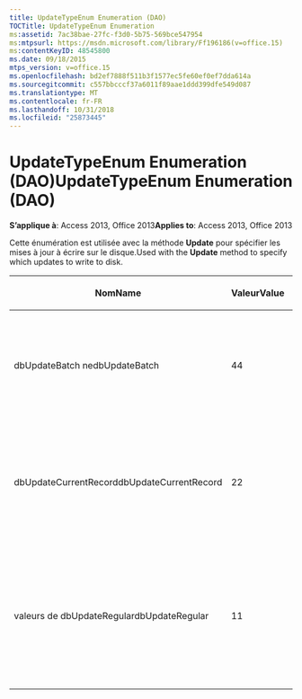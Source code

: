```yaml
---
title: UpdateTypeEnum Enumeration (DAO)
TOCTitle: UpdateTypeEnum Enumeration
ms:assetid: 7ac38bae-27fc-f3d0-5b75-569bce547954
ms:mtpsurl: https://msdn.microsoft.com/library/Ff196186(v=office.15)
ms:contentKeyID: 48545800
ms.date: 09/18/2015
mtps_version: v=office.15
ms.openlocfilehash: bd2ef7888f511b3f1577ec5fe60ef0ef7dda614a
ms.sourcegitcommit: c557bbcccf37a6011f89aae1ddd399dfe549d087
ms.translationtype: MT
ms.contentlocale: fr-FR
ms.lasthandoff: 10/31/2018
ms.locfileid: "25873445"
---
```

# <a name="updatetypeenum-enumeration-dao"></a><span data-ttu-id="a542d-102">UpdateTypeEnum Enumeration (DAO)</span><span class="sxs-lookup"><span data-stu-id="a542d-102">UpdateTypeEnum Enumeration (DAO)</span></span>


<span data-ttu-id="a542d-103">**S’applique à**: Access 2013, Office 2013</span><span class="sxs-lookup"><span data-stu-id="a542d-103">**Applies to**: Access 2013, Office 2013</span></span>

<span data-ttu-id="a542d-104">Cette énumération est utilisée avec la méthode **Update** pour spécifier les mises à jour à écrire sur le disque.</span><span class="sxs-lookup"><span data-stu-id="a542d-104">Used with the **Update** method to specify which updates to write to disk.</span></span>

<table>
<colgroup>
<col style="width: 33%" />
<col style="width: 33%" />
<col style="width: 33%" />
</colgroup>
<thead>
<tr class="header">
<th><p><span data-ttu-id="a542d-105">Nom</span><span class="sxs-lookup"><span data-stu-id="a542d-105">Name</span></span></p></th>
<th><p><span data-ttu-id="a542d-106">Valeur</span><span class="sxs-lookup"><span data-stu-id="a542d-106">Value</span></span></p></th>
<th><p><span data-ttu-id="a542d-107">Description</span><span class="sxs-lookup"><span data-stu-id="a542d-107">Description</span></span></p></th>
</tr>
</thead>
<tbody>
<tr class="odd">
<td><p><span data-ttu-id="a542d-108">dbUpdateBatch ne</span><span class="sxs-lookup"><span data-stu-id="a542d-108">dbUpdateBatch</span></span></p></td>
<td><p><span data-ttu-id="a542d-109">4</span><span class="sxs-lookup"><span data-stu-id="a542d-109">4</span></span></p></td>
<td><p><span data-ttu-id="a542d-110">Toutes les modifications en attente dans le cache de mise à jour sont écrites sur le disque.</span><span class="sxs-lookup"><span data-stu-id="a542d-110">All pending changes in the update cache are written to disk.</span></span></p></td>
</tr>
<tr class="even">
<td><p><span data-ttu-id="a542d-111">dbUpdateCurrentRecord</span><span class="sxs-lookup"><span data-stu-id="a542d-111">dbUpdateCurrentRecord</span></span></p></td>
<td><p><span data-ttu-id="a542d-112">2</span><span class="sxs-lookup"><span data-stu-id="a542d-112">2</span></span></p></td>
<td><p><span data-ttu-id="a542d-113">Seules les modifications en attente de l'enregistrement actif sont écrites sur le disque.</span><span class="sxs-lookup"><span data-stu-id="a542d-113">Only the current record's pending changes are written to disk.</span></span></p></td>
</tr>
<tr class="odd">
<td><p><span data-ttu-id="a542d-114">valeurs de dbUpdateRegular</span><span class="sxs-lookup"><span data-stu-id="a542d-114">dbUpdateRegular</span></span></p></td>
<td><p><span data-ttu-id="a542d-115">1</span><span class="sxs-lookup"><span data-stu-id="a542d-115">1</span></span></p></td>
<td><p><span data-ttu-id="a542d-116">(Valeur par défaut) Les modifications en attente ne sont pas mises en cache. Elles sont écrites immédiatement sur le disque.</span><span class="sxs-lookup"><span data-stu-id="a542d-116">(Default) Pending changes are not cached and are written to disk immediately.</span></span></p></td>
</tr>
</tbody>
</table>

